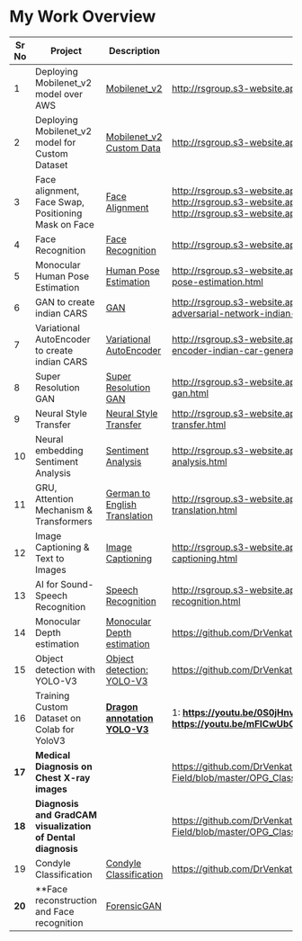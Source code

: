 # My  Work  Overview



| Sr No | Project                                                      | Description                         | website URL/ link to code     |
| ----- | ------------------------------------------------------------ | ----------------------------------- |-------------------------------|
| 1     | Deploying Mobilenet_v2 model over AWS                        | [Mobilenet_v2](https://github.com/EVA4-RS-Group/Phase2/blob/master/S1_aws_lambda_mobilenet_v2/README.md) | http://rsgroup.s3-website.ap-south-1.amazonaws.com/week1-mobilenet-v2.html
| 2     | Deploying Mobilenet_v2 model for Custom Dataset              | [Mobilenet_v2 Custom Data](https://github.com/EVA4-RS-Group/Phase2/blob/master/S2_mobilenet_v2_custom_dataset/README.md) | http://rsgroup.s3-website.ap-south-1.amazonaws.com/week2-mobilenet-v2.html
| 3     | Face alignment, Face Swap, Positioning Mask on Face          | [Face Alignment](https://github.com/EVA4-RS-Group/Phase2/blob/master/S3_FaceAlignment/README.md)  | http://rsgroup.s3-website.ap-south-1.amazonaws.com/week3-face-alignment.html   http://rsgroup.s3-website.ap-south-1.amazonaws.com/week3-face-mask.html   http://rsgroup.s3-website.ap-south-1.amazonaws.com/week3-face-swap.html
| 4     | Face Recognition                                             | [Face Recognition](https://github.com/EVA4-RS-Group/Phase2/blob/master/S4_FaceRecognition/README.md) | http://rsgroup.s3-website.ap-south-1.amazonaws.com/week4-face-recognition.html
| 5     | Monocular Human Pose Estimation                              | [Human Pose Estimation](https://github.com/EVA4-RS-Group/Phase2/blob/master/S5_HumanPoseEstimation/README.md) | http://rsgroup.s3-website.ap-south-1.amazonaws.com/week5-monocular-human-pose-estimation.html
| 6     | GAN to create indian CARS                                    | [GAN](https://github.com/EVA4-RS-Group/Phase2/blob/master/S6_GAN/README.md)  |  http://rsgroup.s3-website.ap-south-1.amazonaws.com/week6-generative-adversarial-network-indian-car-generation.html
| 7     | Variational AutoEncoder to create indian CARS                | [Variational AutoEncoder](https://github.com/EVA4-RS-Group/Phase2/blob/master/S7_Variational_AutoEncoders/README.md)  | http://rsgroup.s3-website.ap-south-1.amazonaws.com/week7-variational-auto-encoder-indian-car-generation.html
| 8     | Super Resolution GAN                                         | [Super Resolution GAN](https://github.com/EVA4-RS-Group/Phase2/blob/master/S8/SR_GAN/readme.md) | http://rsgroup.s3-website.ap-south-1.amazonaws.com/week8-super-resolution-gan.html
| 9     | Neural Style Transfer                                        | [Neural Style Transfer](https://github.com/EVA4-RS-Group/Phase2/blob/master/S8/StyleTransfer/readme.md) | http://rsgroup.s3-website.ap-south-1.amazonaws.com/week8-neural-style-transfer.html
| 10    | Neural embedding Sentiment Analysis                          | [Sentiment Analysis](https://github.com/EVA4-RS-Group/Phase2/blob/master/S9_NeuralEmbedding/README.md) | http://rsgroup.s3-website.ap-south-1.amazonaws.com/week9-sentiment-analysis.html
| 11    | GRU, Attention Mechanism & Transformers                      | [German to English Translation](https://github.com/EVA4-RS-Group/Phase2/blob/master/S11/README.md) | http://rsgroup.s3-website.ap-south-1.amazonaws.com/week11-german-to-english-translation.html
| 12    | Image Captioning & Text to Images                            | [Image Captioning](https://github.com/EVA4-RS-Group/Phase2/blob/master/S12_ImageCaptioning/README.md) | http://rsgroup.s3-website.ap-south-1.amazonaws.com/week-12-image-captioning.html
| 13    | AI for Sound- Speech Recognition                             | [Speech Recognition](https://github.com/EVA4-RS-Group/Phase2/blob/master/S13_SpeechRecognition/README.md) | http://rsgroup.s3-website.ap-south-1.amazonaws.com/week-13-speech-recognition.html
| 14    | Monocular Depth estimation                                   | [Monocular Depth estimation](https://github.com/DrVenkataRajeshKumar/S15/blob/master/README.md) | https://github.com/DrVenkataRajeshKumar/S15/blob/master/S15Final.ipynb
| 15    | Object detection with YOLO-V3                                | [Object detection: YOLO-V3](https://github.com/DrVenkataRajeshKumar/S13/blob/master/README.md) | https://github.com/DrVenkataRajeshKumar/S13/blob/master/S13A.ipynb
| 16    | Training Custom Dataset on Colab for YoloV3                  | [**Dragon annotation YOLO-V3**](https://github.com/DrVenkataRajeshKumar/S13/blob/master/README.md) | 1: **https://youtu.be/0S0jHnvjpyg**         2: **https://youtu.be/5kuT27tBJ38**         3: **https://youtu.be/mFICwUbCcfI**
| **17**   | **Medical Diagnosis on Chest X-ray images**                        |  | https://github.com/DrVenkataRajeshKumar/AI-in-Medical-Field/blob/master/OPG_Classification/ChestX-RayDiagnosis.ipynb
| **18**   | **Diagnosis and GradCAM visualization of Dental diagnosis**                             |  | https://github.com/DrVenkataRajeshKumar/AI-in-Medical-Field/blob/master/OPG_Classification/GradCam2.OPG.ipynb
|  19   | Condyle Classification                                        | [Condyle Classification](https://github.com/DrVenkataRajeshKumar/CondyleClassification) | https://github.com/DrVenkataRajeshKumar/CondyleClassification/blob/main/trail4.ipynb
| **20**   | **Face reconstruction and Face recognition                 | [ForensicGAN](https://github.com/DrVenkataRajeshKumar/ForensicGAN) |  |
